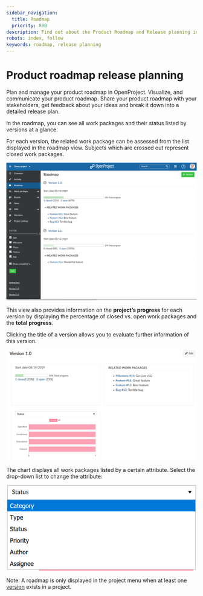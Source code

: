```yaml
---
sidebar_navigation:
  title: Roadmap
  priority: 880
description: Find out about the Product Roadmap and Release planning in OpenProject
robots: index, follow
keywords: roadmap, release planning
---
```


# Product roadmap release planning

Plan and manage your product roadmap in OpenProject. Visualize, and communicate your product roadmap. Share your product roadmap with your stakeholders, get feedback about your ideas and break it down into a detailed release plan.

In the roadmap, you can see all work packages and their status listed by versions at a glance.

For each version, the related work package can be assessed from the list displayed in the roadmap view. Subjects which are crossed out represent closed work packages.

![Roadmap](1567422228740.png)

This view also provides information on the **project’s progress** for each version by displaying the percentage of closed vs. open work packages and the **total progress**.

Clicking the title of a version allows you to evaluate further information of this version.

![version](1567423006674.png)

The chart displays all work packages listed by a certain attribute. Select the drop-down list to change the attribute:

![roadmap-workpackage-details](1567423371954.png)

<div class="alert alert-info" role="alert">

Note: A roadmap is only displayed in the project menu when at least one [version](../projects/) exists in a project.

</div>
